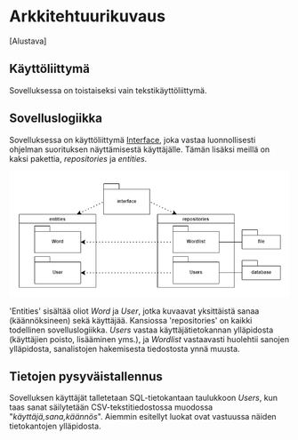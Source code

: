 # Arkkitehtuurikuvaus

[Alustava]

## Käyttöliittymä

Sovelluksessa on toistaiseksi vain tekstikäyttöliittymä.

## Sovelluslogiikka

Sovelluksessa on käyttöliittymä [Interface](https://github.com/saanap17/ot-harjoitustyo/blob/master/src/interface.py), joka vastaa luonnollisesti ohjelman suorituksen näyttämisestä käyttäjälle. Tämän lisäksi meillä on kaksi pakettia, *repositories* ja *entities*.  

![](https://github.com/saanap17/ot-harjoitustyo/blob/master/dokumentaatio/kuvat/package.png)  

'Entities' sisältää oliot *Word* ja *User*, jotka kuvaavat yksittäistä sanaa (käännöksineen) sekä käyttäjää. Kansiossa 'repositories' on kaikki todellinen sovelluslogiikka. *Users* vastaa käyttäjätietokannan ylläpidosta (käyttäjien poisto, lisääminen yms.), ja *Wordlist* vastaavasti huolehtii sanojen ylläpidosta, sanalistojen hakemisesta tiedostosta ynnä muusta.

## Tietojen pysyväistallennus

Sovelluksen käyttäjät talletetaan SQL-tietokantaan taulukkoon *Users*, kun taas sanat säilytetään CSV-tekstitiedostossa muodossa "*käyttäjä,sana,käännös*". Aiemmin esitellyt luokat ovat vastuussa näiden tietokantojen ylläpidosta.



